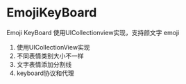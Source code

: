 # EmojiKeyBoard
Emoji KeyBoard  使用UICollectionview实现，支持颜文字  emoji

1. 使用UICollectionView实现
2. 不同表情类别大小不一样
3. 文字表情添加分割线
4. keyboard协议和代理
